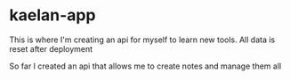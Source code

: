 # kaelan-app
This is where I'm creating an api for myself to learn new tools. All data is reset after deployment

So far I created an api that allows me to create notes and manage them all
